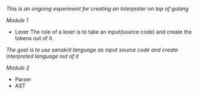 *This is an ongoing experiment for creating an interpreter on top of golang*

*Module 1*
 - Lexer
 The role of a lexer is to take an input(source code) and create the tokens out of it.

 *The goal is to use sanskrit language as input source code and create interpreted language out of it*

 *Module 2*
 - Parser
 - AST